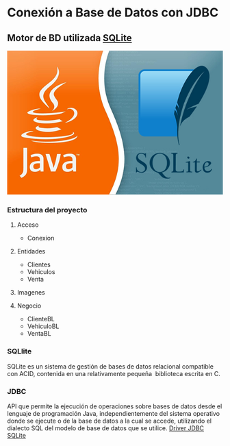 # Conexión a Base de Datos con JDBC
## Motor de BD utilizada [**SQLite**](https://www.sqlite.org/index.html)

![JAVA-->JDBC](https://raw.githubusercontent.com/jsamperevazquez/AngelBD/master/src/com/angel/bd/imagenes/jdbc.jpg)


### Estructura del proyecto

1. Acceso
    - Conexion
 
2. Entidades
    - Clientes
    - Vehiculos
    - Venta
    
3. Imagenes

4. Negocio
    - ClienteBL
    - VehiculoBL
    - VentaBL
    
### SQLlite
SQLite es un sistema de gestión de bases de datos relacional compatible con ACID, contenida en una relativamente pequeña ​ biblioteca escrita en C.

### JDBC
API que permite la ejecución de operaciones sobre bases de datos desde el lenguaje de programación Java, independientemente del sistema operativo donde se ejecute o de la base de datos a la cual se accede, utilizando el dialecto SQL del modelo de base de datos que se utilice.
[Driver JDBC SQLite](https://mvnrepository.com/artifact/org.xerial/sqlite-jdbc/3.34.0)
